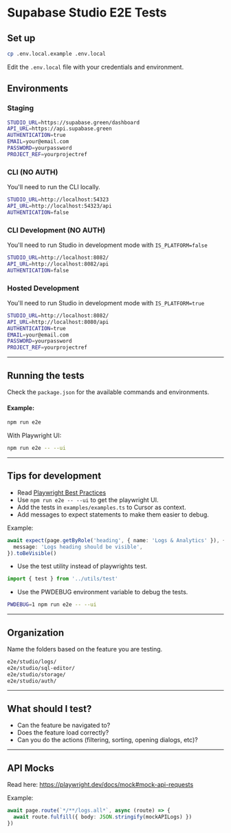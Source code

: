 # Supabase Studio E2E Tests

## Set up

```bash
cp .env.local.example .env.local
```

Edit the `.env.local` file with your credentials and environment.

## Environments

### Staging

```bash
STUDIO_URL=https://supabase.green/dashboard
API_URL=https://api.supabase.green
AUTHENTICATION=true
EMAIL=your@email.com
PASSWORD=yourpassword
PROJECT_REF=yourprojectref
```

### CLI (NO AUTH)

You'll need to run the CLI locally.

```bash
STUDIO_URL=http://localhost:54323
API_URL=http://localhost:54323/api
AUTHENTICATION=false
```

### CLI Development (NO AUTH)

You'll need to run Studio in development mode with `IS_PLATFORM=false`

```bash
STUDIO_URL=http://localhost:8082/
API_URL=http://localhost:8082/api
AUTHENTICATION=false
```

### Hosted Development

You'll need to run Studio in development mode with `IS_PLATFORM=true`

```bash
STUDIO_URL=http://localhost:8082/
API_URL=http://localhost:8080/api
AUTHENTICATION=true
EMAIL=your@email.com
PASSWORD=yourpassword
PROJECT_REF=yourprojectref
```

---

## Running the tests

Check the `package.json` for the available commands and environments.

#### Example:

```bash
npm run e2e
```

With Playwright UI:

```bash
npm run e2e -- --ui
```

---

## Tips for development

- Read [Playwright Best Practices](https://playwright.dev/docs/best-practices)
- Use `npm run e2e -- --ui` to get the playwright UI.
- Add the tests in `examples/examples.ts` to Cursor as context.
- Add messages to expect statements to make them easier to debug.

Example:

```ts
await expect(page.getByRole('heading', { name: 'Logs & Analytics' }), {
  message: 'Logs heading should be visible',
}).toBeVisible()
```

- Use the test utility instead of playwrights test.

```ts
import { test } from '../utils/test'
```

- Use the PWDEBUG environment variable to debug the tests.

```bash
PWDEBUG=1 npm run e2e -- --ui
```

---

## Organization

Name the folders based on the feature you are testing.

```bash
e2e/studio/logs/
e2e/studio/sql-editor/
e2e/studio/storage/
e2e/studio/auth/
```

---

## What should I test?

- Can the feature be navigated to?
- Does the feature load correctly?
- Can you do the actions (filtering, sorting, opening dialogs, etc)?

---

## API Mocks

Read here: https://playwright.dev/docs/mock#mock-api-requests

Example:

```ts
await page.route(`*/**/logs.all*`, async (route) => {
  await route.fulfill({ body: JSON.stringify(mockAPILogs) })
})
```
